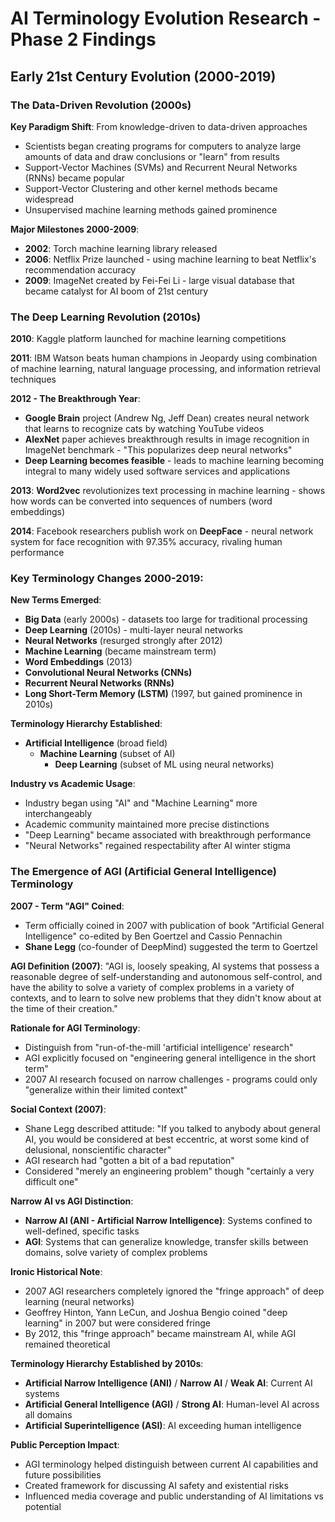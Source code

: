 # AI Terminology Evolution Research - Phase 2 Findings

## Early 21st Century Evolution (2000-2019)

### The Data-Driven Revolution (2000s)

**Key Paradigm Shift**: From knowledge-driven to data-driven approaches
- Scientists began creating programs for computers to analyze large amounts of data and draw conclusions or "learn" from results
- Support-Vector Machines (SVMs) and Recurrent Neural Networks (RNNs) became popular
- Support-Vector Clustering and other kernel methods became widespread
- Unsupervised machine learning methods gained prominence

**Major Milestones 2000-2009**:
- **2002**: Torch machine learning library released
- **2006**: Netflix Prize launched - using machine learning to beat Netflix's recommendation accuracy
- **2009**: ImageNet created by Fei-Fei Li - large visual database that became catalyst for AI boom of 21st century

### The Deep Learning Revolution (2010s)

**2010**: Kaggle platform launched for machine learning competitions

**2011**: IBM Watson beats human champions in Jeopardy using combination of machine learning, natural language processing, and information retrieval techniques

**2012 - The Breakthrough Year**:
- **Google Brain** project (Andrew Ng, Jeff Dean) creates neural network that learns to recognize cats by watching YouTube videos
- **AlexNet** paper achieves breakthrough results in image recognition in ImageNet benchmark - "This popularizes deep neural networks"
- **Deep Learning becomes feasible** - leads to machine learning becoming integral to many widely used software services and applications

**2013**: **Word2vec** revolutionizes text processing in machine learning - shows how words can be converted into sequences of numbers (word embeddings)

**2014**: Facebook researchers publish work on **DeepFace** - neural network system for face recognition with 97.35% accuracy, rivaling human performance

### Key Terminology Changes 2000-2019:

**New Terms Emerged**:
- **Big Data** (early 2000s) - datasets too large for traditional processing
- **Deep Learning** (2010s) - multi-layer neural networks
- **Neural Networks** (resurged strongly after 2012)
- **Machine Learning** (became mainstream term)
- **Word Embeddings** (2013)
- **Convolutional Neural Networks (CNNs)**
- **Recurrent Neural Networks (RNNs)**
- **Long Short-Term Memory (LSTM)** (1997, but gained prominence in 2010s)

**Terminology Hierarchy Established**:
- **Artificial Intelligence** (broad field)
  - **Machine Learning** (subset of AI)
    - **Deep Learning** (subset of ML using neural networks)

**Industry vs Academic Usage**:
- Industry began using "AI" and "Machine Learning" more interchangeably
- Academic community maintained more precise distinctions
- "Deep Learning" became associated with breakthrough performance
- "Neural Networks" regained respectability after AI winter stigma


### The Emergence of AGI (Artificial General Intelligence) Terminology

**2007 - Term "AGI" Coined**:
- Term officially coined in 2007 with publication of book "Artificial General Intelligence" co-edited by Ben Goertzel and Cassio Pennachin
- **Shane Legg** (co-founder of DeepMind) suggested the term to Goertzel

**AGI Definition (2007)**:
"AGI is, loosely speaking, AI systems that possess a reasonable degree of self-understanding and autonomous self-control, and have the ability to solve a variety of complex problems in a variety of contexts, and to learn to solve new problems that they didn't know about at the time of their creation."

**Rationale for AGI Terminology**:
- Distinguish from "run-of-the-mill 'artificial intelligence' research"
- AGI explicitly focused on "engineering general intelligence in the short term"
- 2007 AI research focused on narrow challenges - programs could only "generalize within their limited context"

**Social Context (2007)**:
- Shane Legg described attitude: "If you talked to anybody about general AI, you would be considered at best eccentric, at worst some kind of delusional, nonscientific character"
- AGI research had "gotten a bit of a bad reputation"
- Considered "merely an engineering problem" though "certainly a very difficult one"

**Narrow AI vs AGI Distinction**:
- **Narrow AI (ANI - Artificial Narrow Intelligence)**: Systems confined to well-defined, specific tasks
- **AGI**: Systems that can generalize knowledge, transfer skills between domains, solve variety of complex problems

**Ironic Historical Note**:
- 2007 AGI researchers completely ignored the "fringe approach" of deep learning (neural networks)
- Geoffrey Hinton, Yann LeCun, and Joshua Bengio coined "deep learning" in 2007 but were considered fringe
- By 2012, this "fringe approach" became mainstream AI, while AGI remained theoretical

**Terminology Hierarchy Established by 2010s**:
- **Artificial Narrow Intelligence (ANI)** / **Narrow AI** / **Weak AI**: Current AI systems
- **Artificial General Intelligence (AGI)** / **Strong AI**: Human-level AI across all domains  
- **Artificial Superintelligence (ASI)**: AI exceeding human intelligence

**Public Perception Impact**:
- AGI terminology helped distinguish between current AI capabilities and future possibilities
- Created framework for discussing AI safety and existential risks
- Influenced media coverage and public understanding of AI limitations vs potential

